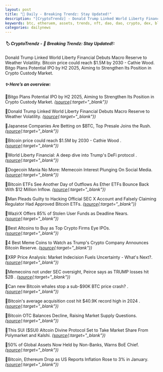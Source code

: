 ```yaml
---
layout: post
title: "🌇 Daily - Breaking Trendz: Stay Updated!"
description: "[CryptoTrendz] - Donald Trump Linked World Liberty Financial Debuts Macro Reserve to Weather Volatility. Bitcoin price could reach $1.5M by 2030 - Cathie Wood. Bitgo Plans Potential IPO by H2 2025, Aiming to Strengthen Its Position in Crypto Custody Market."
keywords: btc, etheruem, assets, trends, nft, dao, dao, crypto, dex, blockchain, bearmarket
categories: dailynews
---
```


##### 🏷️  CryptoTrendz - 📌 *Breaking Trendz: Stay Updated!:*

Donald Trump Linked World Liberty Financial Debuts Macro Reserve to Weather Volatility. Bitcoin price could reach $1.5M by 2030 - Cathie Wood. Bitgo Plans Potential IPO by H2 2025, Aiming to Strengthen Its Position in Crypto Custody Market.

##### ✨ *Here’s an overview:*


🔹Bitgo Plans Potential IPO by H2 2025, Aiming to Strengthen Its Position in Crypto Custody Market. *([source](https://s.avyag.com/hc8y){:target="_blank"})*

🔹Donald Trump Linked World Liberty Financial Debuts Macro Reserve to Weather Volatility. *([source](https://s.avyag.com/g9zg){:target="_blank"})*

🔹Japanese Companies Are Betting on $BTC, Top Presale Joins the Rush. *([source](https://s.avyag.com/rpcd){:target="_blank"})*

🔹Bitcoin price could reach $1.5M by 2030 - Cathie Wood . *([source](https://s.avyag.com/8hac){:target="_blank"})*

🔹World Liberty Financial: A deep dive into Trump's DeFi protocol . *([source](https://s.avyag.com/0ckl){:target="_blank"})*

🔹Dogecoin Mania No More: Memecoin Interest Plunging On Social Media. *([source](https://s.avyag.com/meba){:target="_blank"})*

🔹Bitcoin ETFs See Another Day of Outflows As Ether ETFs Bounce Back With $12 Million Inflow. *([source](https://s.avyag.com/ke1x){:target="_blank"})*

🔹Man Pleads Guilty to Hacking Official SEC X Account and Falsely Claiming Regulator Had Approved Bitcoin ETFs. *([source](https://s.avyag.com/qi7z){:target="_blank"})*

🔹WazirX Offers 85% of Stolen User Funds as Deadline Nears. *([source](https://s.avyag.com/l6y0){:target="_blank"})*

🔹Best Altcoins to Buy as Top Crypto Firms Eye IPOs. *([source](https://s.avyag.com/q7qf){:target="_blank"})*

🔹4 Best Meme Coins to Watch as Trump's Crypto Company Announces Bitcoin Reserve. *([source](https://s.avyag.com/4axj){:target="_blank"})*

🔹XRP Price Analysis: Market Indecision Fuels Uncertainty - What's Next?. *([source](https://s.avyag.com/96cr){:target="_blank"})*

🔹Memecoins not under SEC oversight, Peirce says as TRUMP losses hit $2B . *([source](https://s.avyag.com/wdc4){:target="_blank"})*

🔹Can new Bitcoin whales stop a sub-$90K BTC price crash? . *([source](https://s.avyag.com/uneu){:target="_blank"})*

🔹Bitcoin's average acquisition cost hit $40.9K record high in 2024 . *([source](https://s.avyag.com/lffe){:target="_blank"})*

🔹Bitcoin OTC Balances Decline, Raising Market Supply Questions. *([source](https://s.avyag.com/jnd8){:target="_blank"})*

🔹This SUI ($SUI) Altcoin Divine Protocol Set to Take Market Share From Polymarket and Kalshi. *([source](https://s.avyag.com/mlgg){:target="_blank"})*

🔹50% of Global Assets Now Held by Non-Banks, Warns BoE Chief. *([source](https://s.avyag.com/ekvy){:target="_blank"})*

🔹Bitcoin, Ethereum Drop as US Reports Inflation Rose to 3% in January. *([source](https://s.avyag.com/xcl3){:target="_blank"})*
